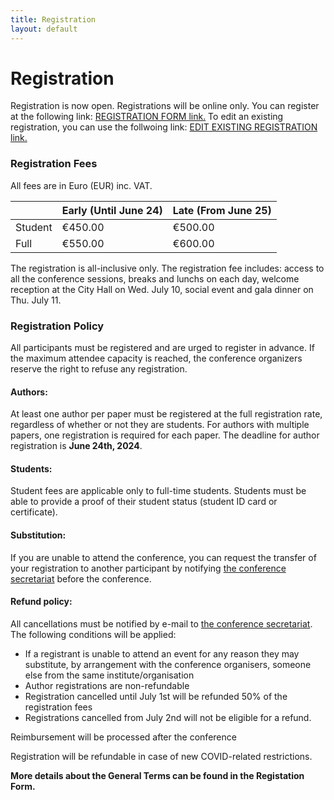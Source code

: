 ```yaml
---
title: Registration
layout: default
---
```


# Registration

Registration is now open. Registrations will be online only. You can register at the following link: [REGISTRATION FORM link.](https://v4.event-vert.org/en/ssdbm2024/) To edit an existing registration, you can use the follwoing link: [EDIT EXISTING REGISTRATION link.](https://v4.event-vert.org/en/ssdbm2024/login.html)  

### Registration Fees

All fees are in Euro (EUR) inc. VAT. 

|                  | Early (Until June 24) | Late (From June 25) |
|------------------|----------------|------------------|
| Student    | €450.00       | €500.00        |
| Full     | €550.00        | €600.00          |


The registration is all-inclusive only. The registration fee includes: access to all the conference sessions, breaks and lunchs on each day, welcome reception at the City Hall on Wed. July 10, social event and gala dinner on Thu. July 11.

### Registration Policy

All participants must be registered and are urged to register in advance. If the maximum attendee capacity is reached, the conference organizers reserve the right to refuse any registration.

#### Authors:
At least one author per paper must be registered at the full registration rate, regardless of whether or not they are students. For authors with multiple papers, one registration is required for each paper. The deadline for author registration is **June 24th, 2024**.

#### Students:
Student fees are applicable only to full-time students. Students must be able to provide a proof of their student status (student ID card or certificate).

#### Substitution:
If you are unable to attend the conference, you can request the transfer of your registration to another participant by notifying [the conference secretariat](mailto:edith.blin@inria.fr,c.foubert@agence-vert.com) before the conference.

#### Refund policy:
All cancellations must be notified by e-mail to [the conference secretariat](mailto:edith.blin@inria.fr,c.foubert@agence-vert.com). The following conditions will be applied:

* If a registrant is unable to attend an event for any reason they may substitute, by arrangement with the conference organisers, someone else from the same institute/organisation
*  Author registrations are non-refundable
* Registration cancelled until July 1st will be refunded 50% of the registration fees
* Registrations cancelled from July 2nd will not be eligible for a refund.

Reimbursement will be processed after the conference

Registration will be refundable in case of new COVID-related restrictions. 

**More details about the General Terms can be found in the Registation Form.**
